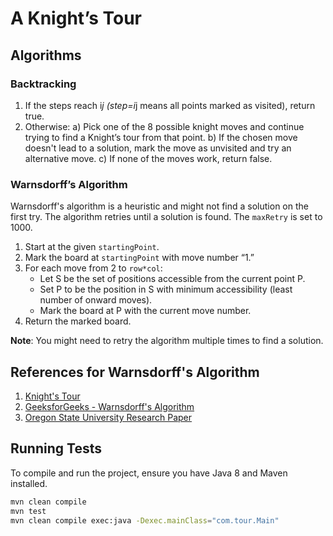 # A Knight’s Tour

## Algorithms

### Backtracking
1. If the steps reach i*j (step=i*j means all points marked as visited), return true.
2. Otherwise:
    a) Pick one of the 8 possible knight moves and continue trying to find a Knight’s tour from that point.
    b) If the chosen move doesn't lead to a solution, mark the move as unvisited and try an alternative move.
    c) If none of the moves work, return false.

### Warnsdorff’s Algorithm
Warnsdorff's algorithm is a heuristic and might not find a solution on the first try. The algorithm retries until a solution is found. The `maxRetry` is set to 1000.

1. Start at the given `startingPoint`.
2. Mark the board at `startingPoint` with move number “1.”
3. For each move from 2 to `row*col`:
    * Let S be the set of positions accessible from the current point P.
    * Set P to be the position in S with minimum accessibility (least number of onward moves).
    * Mark the board at P with the current move number.
4. Return the marked board.

**Note**: You might need to retry the algorithm multiple times to find a solution.

## References for Warnsdorff's Algorithm
1. [Knight's Tour](https://en.wikipedia.org/wiki/Knight%27s_tour)
2. [GeeksforGeeks - Warnsdorff's Algorithm](https://www.geeksforgeeks.org/warnsdorffs-algorithm-knights-tour-problem/)
3. [Oregon State University Research Paper](http://sites.science.oregonstate.edu/~math_reu/proceedings/REU_Proceedings/Proceedings2004/2004Ganzfried.pdf)

## Running Tests

To compile and run the project, ensure you have Java 8 and Maven installed.

```bash
mvn clean compile
mvn test
mvn clean compile exec:java -Dexec.mainClass="com.tour.Main"


